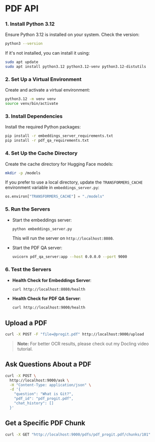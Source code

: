 # PDF API

### 1. Install Python 3.12
Ensure Python 3.12 is installed on your system. Check the version:
```bash
python3 --version
```
If it's not installed, you can install it using:
```bash
sudo apt update
sudo apt install python3.12 python3.12-venv python3.12-distutils
```

### 2. Set Up a Virtual Environment
Create and activate a virtual environment:
```bash
python3.12 -m venv venv
source venv/bin/activate
```

### 3. Install Dependencies
Install the required Python packages:
```bash
pip install -r embeddings_server_requirements.txt
pip install -r pdf_qa_requirements.txt
```

### 4. Set Up the Cache Directory
Create the cache directory for Hugging Face models:
```bash
mkdir -p /models
```

If you prefer to use a local directory, update the `TRANSFORMERS_CACHE` environment variable in `embeddings_server.py`:
```python
os.environ["TRANSFORMERS_CACHE"] = "./models"
```

### 5. Run the Servers
- Start the embeddings server:
  ```bash
  python embeddings_server.py
  ```
  This will run the server on `http://localhost:8080`.

- Start the PDF QA server:
  ```bash
  uvicorn pdf_qa_server:app --host 0.0.0.0 --port 9000
  ```

### 6. Test the Servers
- **Health Check for Embeddings Server**:
  ```bash
  curl http://localhost:8080/health
  ```

- **Health Check for PDF QA Server**:
  ```bash
  curl http://localhost:9000/health
  ```

## Upload a PDF

```bash
curl -X POST -F "file=@progit.pdf" http://localhost:9000/upload
```

> **Note:** For better OCR results, please check out my Docling video tutorial.

## Ask Questions About a PDF

```bash
curl -X POST \
  http://localhost:9000/ask \
  -H "Content-Type: application/json" \
  -d '{
    "question": "What is Git?",
    "pdf_id": "pdf_progit.pdf",
    "chat_history": []
  }'
```

## Get a Specific PDF Chunk
```bash
curl -X GET "http://localhost:9000/pdfs/pdf_progit.pdf/chunks/101"
```
